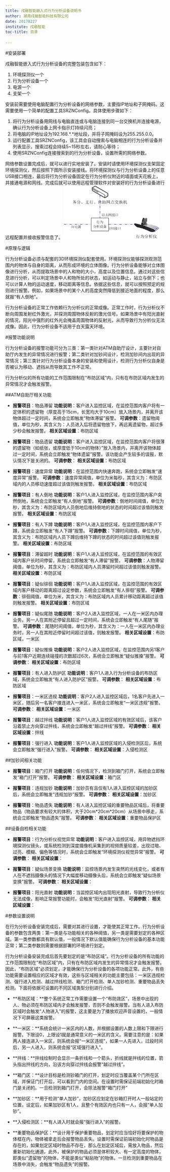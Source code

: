 ```yaml
---
title: 戍融智能嵌入式行为分析设备说明书
author: 湖南戍融智能科技有限公司
date: 20170227
institute: 戍融智能 
toc-title: 目录

---
```


#安装部署

戍融智能嵌入式行为分析设备的完整包装包含如下：
1. 环境探测仪一个
2. 行为分析设备一个
3. 电源一个
4. 支架一个

安装前需要使用电脑配置行为分析设备的网络参数，主要指IP地址和子网掩码。这需要使用一个简单的配置工具SRZNConfig。具体使用步骤如下：

1. 将行为分析设备用网线与电脑直连或与电脑连接到同一台交换机并连接电源，确认行为分析设备上网卡指示灯持续闪亮；
2. 将电脑的IP地址设为192.168.\*.\*地址段，并将子网掩码设为255.255.0.0。
3. 运行配置工具SRZNConfig，该工具会自动搜索与电脑相连的行为分析设备并列表显示，搜索过程会持续5\~15秒左右，请耐心等待；
4. 使用SRZNConfig连接搜索到的行为分析设备，设置所需的网络参数。

网络参数设置完成后，就可以进行实地安装了。安装时请使用环境探测仪支架固定环境探测仪，然后按照下图所示安装接线。将环境探测仪与行为分析设备上的任意USB接口相连，最后将行为分析设备固定在行为分析仪附近的墙面或天花板上，并接通电源和网线。完成后就可以使用远程管理软件对安装好的行为分析设备进行远程配置并接收报警信息了。
![](media/c.png)

#原理与逻辑

行为分析设备必须与配套的3D环境探测仪配套使用。环境探测仪能够探测观测范围内的物体与自身的距离，从而形成环境的立体图像。行为分析设备能够对立体图像进行分析，从而提取场景中的人和物的大小，高度以及位置信息。通过对这些信息进行分析，可以判定场景中人和物所处的状态，如运动与静止，站立与倒下；也可以计算人物的运动速度，移动距离等信息。依据这些信息，就可以按照预定的规则进行报警。例如，如果场景中的某个人的高度突然降低到接近地面的程度，那么就报“有人倒地”。

行为分析设备的正常工作依赖行为分析仪的正常成像。正常工作时，行为分析仪不断向周围发射红外激光，并探测周围物体反射的激光信号。如果场景中有阳光直射的情况，阳光中强烈的红外光会掩盖周围物体的反射光，从而导致行为分析仪无法成像。因此，行为分析设备不适用于白天露天环境。

#报警功能说明

行为分析设备的报警功能可分为三类：第一类针对ATM自助厅设计，主要针对自助厅内发生的异常情况进行报警；第二类针对加钞间设计，检测加钞间内出现的异常情况；第三类针对行为分析设备本身的安装和使用设计，检测行为分析仪自身是否被认为移动、遮挡从而导致其工作不正常。

行为分析仪的所有功能的工作范围限制在“布防区域”内，只有在布防区域内发生的异常情况才会触发报警。

##ATM自助厅相关功能
* **报警项目**：物品滞留
**功能说明**：客户进入监控区域，在监控范围内客户将有一定体积的遗留物（厚度高于15cm，长宽均大于10cm）放入场景内，并离开该物体超过一定时间，系统会立即触发“物体滞留”报警。
**可调参数**：遗留物阈值，单位为秒，其含义为：人员进入后将遗留物放下，再远离遗留物，超过多少秒会触发报警。
**相关区域设置**：布防区域

* **报警项目**：物品遗留
**功能说明**：客户进入监控区域，在监控范围内客户将很薄的遗留物（如纸张，或厚度低于10cm的物体）”放入场景内，并离开该物体超过一定时间，系统会立即触发“物体遗留”报警。该功能会产生较多的误报，默认情况下是关闭的。
**可调参数**：
**相关区域设置**：布防区域

* **报警项目**：速度异常
**功能说明**：在监控范围内快速奔跑，系统会立即触发“速度异常”报警。
**可调参数**：速度异常阈值，单位为米每秒，其含义为：布防区域内的人员移动速度超过该值则触发报警。
**相关区域设置**：布防区域

* **报警项目**：有人倒地
**功能说明**：客户1人进入监控区域，在监控范围内客户突然倒地，系统会立即触发“有人倒地”报警。
**可调参数**：倒地时间阈值，单位为秒，其含义为：布防区域内人员倒地后维持倒地的状态的时间超过该值则触发报警。
**相关区域设置**：布防区域

* **报警项目**：有人下蹲
**功能说明**：客户1人进入监控区域，在监控范围内客户下蹲，系统会立即触发“有人下蹲”报警。 
**可调参数**：下蹲时间阈值，单位为秒，其含义为：布防区域内人员下蹲后维持下蹲的状态的时间超过该值则触发报警。
**相关区域设置**：布防区域

* **报警项目**：滞留超时
**功能说明**：客户1人进入监控区域，在监控范围的有效区域内客户长时间停留，系统会立即触发“有人滞留”报警。
**可调参数**：人物滞留阈值，单位为秒，其含义为：布防区域内人员滞留时间超过该值则触发报警。
**相关区域设置**：布防区域

* **报警项目**：疑似徘徊
**功能说明**：客户1人进入监控区域，在监控范围的有效区域内客户移动的距离超过设定参数，系统会立即触发“有人徘徊”报警。
**可调参数**：徘徊阈值，单位为米，其含义为：布防区域内人员累计移动距离超过该值则触发报警。
**相关区域设置**：布防区域

* **报警项目**：疑似尾随
**功能说明**：客户2人进入监控区域，一人在一米区内办理业务，另一人在其附近停留且超过一定时间，系统会立即触发“有人尾随”报警。
**可调参数**：尾随时间阈值，单位为秒，其含义为：一人在一米区内办理业务时，另一人在其附近停留时间超过该值，则触发报警。
**相关区域设置**：布防区域，一米区

* **报警项目**：疑似推搡
**功能说明**：客户2人进入监控区域，在监控范围内另1客户与前1客户近期连续碰撞的次数超过6次，系统会立即触发“疑似推搡”报警。
**可调参数**：
**相关区域设置**：布防区域

* **报警项目**：有人进入防护区
**功能说明**：客户1人进入行为分析设备的布防区域，系统会立即触发“有人进入防护区”报警。
**可调参数**：
**相关区域设置**：布防区域

* **报警项目**：一米区违规
**功能说明**：客户2人进入监控区域后，1名客户先进入一米区，随后另一名客户接连进入一米区，系统会立即触发“一米区违规”报警。
**可调参数**：
**相关区域设置**：一米区

* **报警项目**：越过拌线
**功能说明**：客户1人进入监控区域的有效区域后，该客户沿着禁止方向穿过拌线，系统会立即触发“越过拌线”报警。
**可调参数**：
**相关区域设置**：拌线

* **报警项目**：强行进入
**功能说明**：客户1人进入监控区域的入侵检测区后，系统会立即触发“强行进入”报警。
**可调参数**：
**相关区域设置**：入侵检测区

##加钞间相关功能

* **报警项目**：箱门打开
**功能说明**：任何情况下，检测到箱门打开，系统会立即触发“箱门打开”报警。
**可调参数**：
**相关区域设置**：箱门区

* **报警项目**：违规加钞
**功能说明**：加钞员有且仅有1人进入监控区域的加钞区后，系统会立即触发“违规加钞”报警。 
**可调参数**：
**相关区域设置**：加钞区

* **报警项目**：物品遗失
**功能说明**：有人进入监控区域的重要物品区域后，将重要物品（物品要求有较大的体积，大于20cm\*20cm\*20cm）从场景中移走，系统会立即触发“物品遗失”报警。
**可调参数**：
**相关区域设置**：重要物品保护区

##设备自检相关功能
* **报警项目**：行为分析仪视觉异常
**功能说明**：客户进入监控区域，用异物遮挡环境探测仪镜头，或系统检测到深度摄像机采集到的视频质量较差，出现过暗、过亮、模糊、偏色等情况时，系统会立即触发“环境探测仪视觉异常”报警。
**可调参数**：
**相关区域设置**：

* **报警项目**：疑似场景变换
**功能说明**：监控场景内发生突然的光线变化，或者有人在不遮挡摄像头的情况下大幅度移动摄像头后，系统会立即触发“疑似场景变换”报警。
**可调参数**：
**相关区域设置**：

* **报警项目**：阳光直射
**功能说明**：当监控区域内出现阳光直射，导致行为分析仪无法成像，影响正常报警功能时，会触发“阳光直射”报警。
**可调参数**：
**相关区域设置**：

#参数设置说明

在行为分析设备安装完成后，需要对其进行设置，才能使其正常工作。行为分析设备的参数包含两类：第一类是与功能相关的各种阈值，另一类是需要划定的各种区域。第一类参数都具有默认值，一般情况下默认值能确保行为分析设备的基本功能正常；第二类参数则需要根据部署的环境进行划定。

行为分析设备安装完成后首先要划定的是“布防区域”。行为分析设备的所有功能的工作范围限制在“布防区域”内，只有在布防区域内发生的异常情况才会触发报警。因此，“布防区域”必须划定，才能确保行为分析设备的各项功能正常。此外，有些功能需要设置相应的区域才有效，这些与区域相关的功能主要包括：一米区违规检测、强行进入检测、越过拌线检测、箱门打开检测、单人加钞检测、重要物品丢失检测。下面将依据可设置的不同区域类型分别进行介绍。

* **布防区域：**整个系统正常工作需要设置一个“布防效区”，场景中出现的人、物必须在布防区域内才会触发报警，否则不会触发报警。当有人进入布防区域时会触发“人物进入”的报警，这主要是为了播放欢迎声音设置的，一般情况下可屏蔽这类报警。

* **一米区：**系统会统计一米区内的人数，并根据设置的人数上限和下限进行报警。下限设0，上限设1就是通常意义的一米区的含义。需要注意的是：如果两人接连进入一米区，则系统会报“一米区违规”，如果一人先进入，过段时间后，另一人进入，则系统会报“区域强行进入”。

* **拌线：**拌线绘制时会显示一条折线和一个箭头，折线就是拌线的位置，箭头指出拌线的方向，沿该方向穿过拌线会报警“越过拌线”。

* **箱门区：**设计目标是检测钞箱门的打开，划定时应当覆盖某个门所在区域，并保证门打开后，可以看到门内的空间。在设置时需保证前端初始化时箱门是关闭的。一旦检测到箱门打开，会除法报警“箱门打开”

* **加钞区：**用于检测“单人加钞”，加钞区应划定在钞箱打开时人一般站定的位置，设定后，如果加钞区有1人，且整个有效区内也只有一人，会报“单人加钞”。

* **入侵检测区：**有人进入时就会报“强行进入”的报警。

* **重要物品保护区：**设计用于保护重要物品，划定时应当恰好将要保护的物体框在内，物体被拿走后会报警物品丢失。设置时需保证前端初始化时物品是存在的，如果划定区域时物品不存在，那么在划定区域后，需放入物品，然后重新初始化通道。此外，被保护的物品必须是体积较大、有一定高度的物体，即类似“遗留物”的物体，不能是类似“粘贴物”的物体。一旦检测到重要物品在场景中消失，会触发“物品遗失”的报警。
